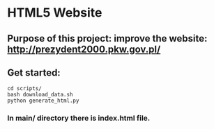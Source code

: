 # HTML5 Website
## Purpose of this project: improve the website: http://prezydent2000.pkw.gov.pl/
## Get started:
```
cd scripts/
bash download_data.sh
python generate_html.py
```
### In main/ directory there is index.html file.
